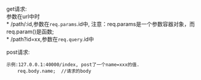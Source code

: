 get请求:  
参数在url中时  
    * /path/:id,参数在`req.params`.id中,
    注意：req.params是一个参数容器对象，而req.param()是函数;  
    * /path?id=xx,参数在`req.query`.id中  


post请求:
```
示例:127.0.0.1:40000/index, post了一个name=xxx的值.
    req.body.name;  //请求的body
```
    

